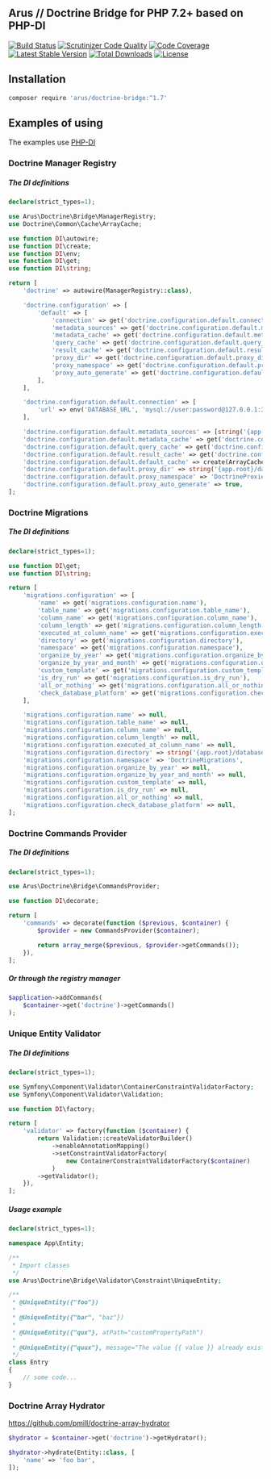 ## Arus // Doctrine Bridge for PHP 7.2+ based on PHP-DI

[![Build Status](https://scrutinizer-ci.com/g/autorusltd/doctrine-bridge/badges/build.png?b=master)](https://scrutinizer-ci.com/g/autorusltd/doctrine-bridge/build-status/master)
[![Scrutinizer Code Quality](https://scrutinizer-ci.com/g/autorusltd/doctrine-bridge/badges/quality-score.png?b=master)](https://scrutinizer-ci.com/g/autorusltd/doctrine-bridge/?branch=master)
[![Code Coverage](https://scrutinizer-ci.com/g/autorusltd/doctrine-bridge/badges/coverage.png?b=master)](https://scrutinizer-ci.com/g/autorusltd/doctrine-bridge/?branch=master)
[![Latest Stable Version](https://poser.pugx.org/arus/doctrine-bridge/v/stable)](https://packagist.org/packages/arus/doctrine-bridge)
[![Total Downloads](https://poser.pugx.org/arus/doctrine-bridge/downloads)](https://packagist.org/packages/arus/doctrine-bridge)
[![License](https://poser.pugx.org/arus/doctrine-bridge/license)](https://packagist.org/packages/arus/doctrine-bridge)

## Installation

```bash
composer require 'arus/doctrine-bridge:^1.7'
```

## Examples of using

The examples use [PHP-DI](http://php-di.org/)

### Doctrine Manager Registry

##### The DI definitions

```php
declare(strict_types=1);

use Arus\Doctrine\Bridge\ManagerRegistry;
use Doctrine\Common\Cache\ArrayCache;

use function DI\autowire;
use function DI\create;
use function DI\env;
use function DI\get;
use function DI\string;

return [
    'doctrine' => autowire(ManagerRegistry::class),

    'doctrine.configuration' => [
        'default' => [
            'connection' => get('doctrine.configuration.default.connection'),
            'metadata_sources' => get('doctrine.configuration.default.metadata_sources'),
            'metadata_cache' => get('doctrine.configuration.default.metadata_cache'),
            'query_cache' => get('doctrine.configuration.default.query_cache'),
            'result_cache' => get('doctrine.configuration.default.result_cache'),
            'proxy_dir' => get('doctrine.configuration.default.proxy_dir'),
            'proxy_namespace' => get('doctrine.configuration.default.proxy_namespace'),
            'proxy_auto_generate' => get('doctrine.configuration.default.proxy_auto_generate'),
        ],
    ],

    'doctrine.configuration.default.connection' => [
        'url' => env('DATABASE_URL', 'mysql://user:password@127.0.0.1:3306/acme'),
    ],

    'doctrine.configuration.default.metadata_sources' => [string('{app.root}/src/Entity')],
    'doctrine.configuration.default.metadata_cache' => get('doctrine.configuration.default.default_cache'),
    'doctrine.configuration.default.query_cache' => get('doctrine.configuration.default.default_cache'),
    'doctrine.configuration.default.result_cache' => get('doctrine.configuration.default.default_cache'),
    'doctrine.configuration.default.default_cache' => create(ArrayCache::class),
    'doctrine.configuration.default.proxy_dir' => string('{app.root}/database/proxies'),
    'doctrine.configuration.default.proxy_namespace' => 'DoctrineProxies',
    'doctrine.configuration.default.proxy_auto_generate' => true,
];
```

### Doctrine Migrations

##### The DI definitions

```php
declare(strict_types=1);

use function DI\get;
use function DI\string;

return [
    'migrations.configuration' => [
        'name' => get('migrations.configuration.name'),
        'table_name' => get('migrations.configuration.table_name'),
        'column_name' => get('migrations.configuration.column_name'),
        'column_length' => get('migrations.configuration.column_length'),
        'executed_at_column_name' => get('migrations.configuration.executed_at_column_name'),
        'directory' => get('migrations.configuration.directory'),
        'namespace' => get('migrations.configuration.namespace'),
        'organize_by_year' => get('migrations.configuration.organize_by_year'),
        'organize_by_year_and_month' => get('migrations.configuration.organize_by_year_and_month'),
        'custom_template' => get('migrations.configuration.custom_template'),
        'is_dry_run' => get('migrations.configuration.is_dry_run'),
        'all_or_nothing' => get('migrations.configuration.all_or_nothing'),
        'check_database_platform' => get('migrations.configuration.check_database_platform'),
    ],

    'migrations.configuration.name' => null,
    'migrations.configuration.table_name' => null,
    'migrations.configuration.column_name' => null,
    'migrations.configuration.column_length' => null,
    'migrations.configuration.executed_at_column_name' => null,
    'migrations.configuration.directory' => string('{app.root}/database/migrations'),
    'migrations.configuration.namespace' => 'DoctrineMigrations',
    'migrations.configuration.organize_by_year' => null,
    'migrations.configuration.organize_by_year_and_month' => null,
    'migrations.configuration.custom_template' => null,
    'migrations.configuration.is_dry_run' => null,
    'migrations.configuration.all_or_nothing' => null,
    'migrations.configuration.check_database_platform' => null,
];
```

### Doctrine Commands Provider

##### The DI definitions

```php
declare(strict_types=1);

use Arus\Doctrine\Bridge\CommandsProvider;

use function DI\decorate;

return [
    'commands' => decorate(function ($previous, $container) {
        $provider = new CommandsProvider($container);

        return array_merge($previous, $provider->getCommands());
    }),
];
```

##### Or through the registry manager

```php
$application->addCommands(
    $container->get('doctrine')->getCommands()
);
```

### Unique Entity Validator

##### The DI definitions

```php
declare(strict_types=1);

use Symfony\Component\Validator\ContainerConstraintValidatorFactory;
use Symfony\Component\Validator\Validation;

use function DI\factory;

return [
    'validator' => factory(function ($container) {
        return Validation::createValidatorBuilder()
            ->enableAnnotationMapping()
            ->setConstraintValidatorFactory(
                new ContainerConstraintValidatorFactory($container)
            )
        ->getValidator();
    }),
];
```

##### Usage example

```php
declare(strict_types=1);

namespace App\Entity;

/**
 * Import classes
 */
use Arus\Doctrine\Bridge\Validator\Constraint\UniqueEntity;

/**
 * @UniqueEntity({"foo"})
 * 
 * @UniqueEntity({"bar", "baz"})
 * 
 * @UniqueEntity({"qux"}, atPath="customPropertyPath")
 * 
 * @UniqueEntity({"quux"}, message="The value {{ value }} already exists!")
 */
class Entry
{
    // some code...
}
```

### Doctrine Array Hydrator

https://github.com/pmill/doctrine-array-hydrator

```php
$hydrator = $container->get('doctrine')->getHydrator();

$hydrator->hydrate(Entity::class, [
    'name' => 'foo bar',
]);
```
